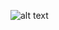

![alt text](https://github.com/senner007/temp/blob/master/img_sem_elements.png "Logo Title Text 1")

